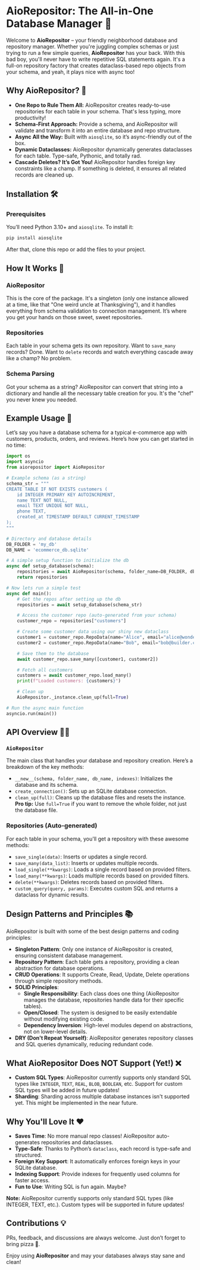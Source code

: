 # AioRepositor: The All-in-One Database Manager 🚀

Welcome to **AioRepositor** – your friendly neighborhood database and repository manager. Whether you're juggling complex schemas or just trying to run a few simple queries, **AioRepositor** has your back. With this bad boy, you'll never have to write repetitive SQL statements again. It's a full-on repository factory that creates dataclass-based repo objects from your schema, and yeah, it plays nice with async too!

## Why AioRepositor? 🤔

- **One Repo to Rule Them All:** AioRepositor creates ready-to-use repositories for each table in your schema. That's less typing, more productivity!
- **Schema-First Approach:** Provide a schema, and AioRepositor will validate and transform it into an entire database and repo structure.
- **Async All the Way:** Built with `aiosqlite`, so it’s async-friendly out of the box.
- **Dynamic Dataclasses:** AioRepositor dynamically generates dataclasses for each table. Type-safe, Pythonic, and totally rad.
- **Cascade Deletes? It’s Got You!** AioRepositor handles foreign key constraints like a champ. If something is deleted, it ensures all related records are cleaned up.

## Installation 🛠️

### Prerequisites

You’ll need Python 3.10+ and `aiosqlite`. To install it:

```bash
pip install aiosqlite
```

After that, clone this repo or add the files to your project.

## How It Works 🧠

### AioRepositor

This is the core of the package. It's a singleton (only one instance allowed at a time, like that "One weird uncle at Thanksgiving"), and it handles everything from schema validation to connection management. It’s where you get your hands on those sweet, sweet repositories.

### Repositories

Each table in your schema gets its own repository. Want to `save_many` records? Done. Want to `delete` records and watch everything cascade away like a champ? No problem.

### Schema Parsing

Got your schema as a string? AioRepositor can convert that string into a dictionary and handle all the necessary table creation for you. It's the "chef" you never knew you needed.

## Example Usage 🚀

Let’s say you have a database schema for a typical e-commerce app with customers, products, orders, and reviews. Here’s how you can get started in no time:

```python
import os
import asyncio
from aiorepositor import AioRepositor

# Example schema (as a string)
schema_str = """
CREATE TABLE IF NOT EXISTS customers (
    id INTEGER PRIMARY KEY AUTOINCREMENT,
    name TEXT NOT NULL,
    email TEXT UNIQUE NOT NULL,
    phone TEXT,
    created_at TIMESTAMP DEFAULT CURRENT_TIMESTAMP
);
"""

# Directory and database details
DB_FOLDER = 'my_db'
DB_NAME = 'ecommerce_db.sqlite'

# A simple setup function to initialize the db
async def setup_database(schema):
    repositories = await AioRepositor(schema, folder_name=DB_FOLDER, db_name=DB_NAME)
    return repositories

# Now lets run a simple test
async def main():
    # Get the repos after setting up the db
    repositories = await setup_database(schema_str)

    # Access the customer repo (auto-generated from your schema)
    customer_repo = repositories["customers"]

    # Create some customer data using our shiny new dataclass
    customer1 = customer_repo.RepoData(name="Alice", email="alice@wonderland.com", phone="123456789")
    customer2 = customer_repo.RepoData(name="Bob", email="bob@builder.com", phone="987654321")

    # Save them to the database
    await customer_repo.save_many([customer1, customer2])

    # Fetch all customers
    customers = await customer_repo.load_many()
    print(f"Loaded customers: {customers}")

    # Clean up
    AioRepositor._instance.clean_up(full=True)

# Run the async main function
asyncio.run(main())
```

## API Overview 🧑‍💻

### `AioRepositor`

The main class that handles your database and repository creation. Here’s a breakdown of the key methods:

- `__new__(schema, folder_name, db_name, indexes)`: Initializes the database and its schema.
- `create_connection()`: Sets up an SQLite database connection.
- `clean_up(full)`: Cleans up the database files and resets the instance. **Pro tip:** Use `full=True` if you want to remove the whole folder, not just the database file.
  
### Repositories (Auto-generated)

For each table in your schema, you'll get a repository with these awesome methods:

- `save_single(data)`: Inserts or updates a single record.
- `save_many(data_list)`: Inserts or updates multiple records.
- `load_single(**kwargs)`: Loads a single record based on provided filters.
- `load_many(**kwargs)`: Loads multiple records based on provided filters.
- `delete(**kwargs)`: Deletes records based on provided filters.
- `custom_query(query, params)`: Executes custom SQL and returns a dataclass for dynamic results.

## Design Patterns and Principles 📚

AioRepositor is built with some of the best design patterns and coding principles:

- **Singleton Pattern**: Only one instance of AioRepositor is created, ensuring consistent database management.
- **Repository Pattern**: Each table gets a repository, providing a clean abstraction for database operations.
- **CRUD Operations**: It supports Create, Read, Update, Delete operations through simple repository methods.
- **SOLID Principles**:
  - **Single Responsibility**: Each class does one thing (AioRepositor manages the database, repositories handle data for their specific tables).
  - **Open/Closed**: The system is designed to be easily extendable without modifying existing code.
  - **Dependency Inversion**: High-level modules depend on abstractions, not on lower-level details.
- **DRY (Don't Repeat Yourself)**: AioRepositor generates repository classes and SQL queries dynamically, reducing redundant code.
  
## What AioRepositor Does NOT Support (Yet!) ❌

- **Custom SQL Types**: AioRepositor currently supports only standard SQL types like `INTEGER`, `TEXT`, `REAL`, `BLOB`, `BOOLEAN`, etc. Support for custom SQL types will be added in future updates!
- **Sharding**: Sharding across multiple database instances isn't supported yet. This might be implemented in the near future.

## Why You'll Love It ❤️

- **Saves Time**: No more manual repo classes! AioRepositor auto-generates repositories and dataclasses.
- **Type-Safe**: Thanks to Python’s `dataclass`, each record is type-safe and structured.
- **Foreign Key Support**: It automatically enforces foreign keys in your SQLite database.
- **Indexing Support**: Provide indexes for frequently used columns for faster access.
- **Fun to Use**: Writing SQL is fun again. Maybe?

**Note:** AioRepositor currently supports only standard SQL types (like INTEGER, TEXT, etc.). Custom types will be supported in future updates!

## Contributions 💡

PRs, feedback, and discussions are always welcome. Just don’t forget to bring pizza 🍕.

Enjoy using **AioRepositor** and may your databases always stay sane and clean!



